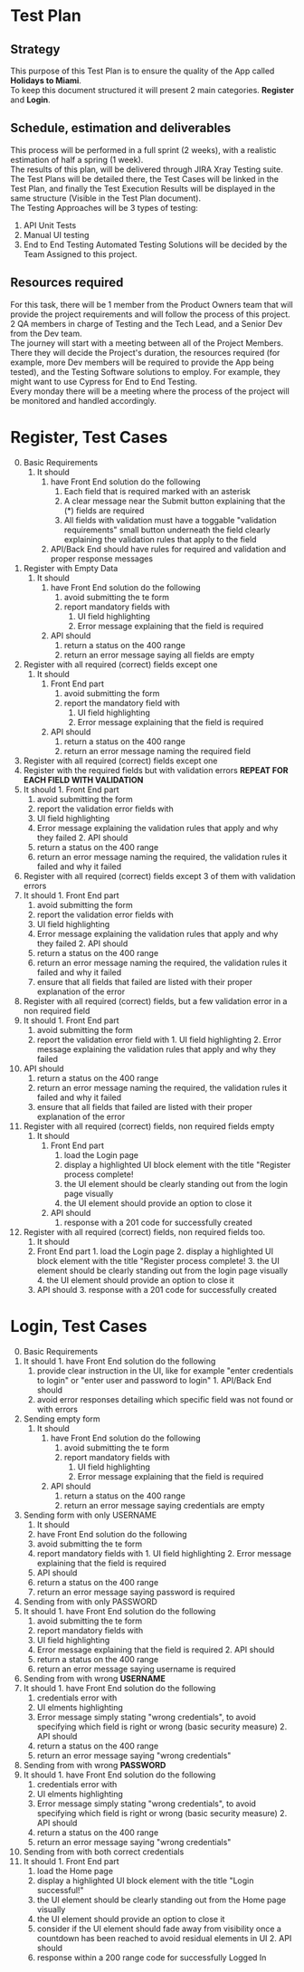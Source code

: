 # Test Plan  
## Strategy  
This purpose of this Test Plan is to ensure the quality of the App called **Holidays to Miami**.  
To keep this document structured it will present 2 main categories. **Register** and **Login**.  
  
## Schedule, estimation and deliverables  
This process will be performed in a full sprint (2 weeks), with a realistic estimation of half a spring (1 week).  
The results of this plan, will be delivered through JIRA Xray Testing suite. The Test Plans will be detailed there, the Test Cases will be linked in the Test Plan, and finally the Test Execution Results will be displayed in the same structure (Visible in the Test Plan document).  
The Testing Approaches will be 3 types of testing:  
1. API Unit Tests
2. Manual UI testing 
3. End to End Testing
Automated Testing Solutions will be decided by the Team Assigned to this project.
  
## Resources required  
For this task, there will be 1 member from the Product Owners team that will provide the project requirements and will follow the process of this project. 2 QA members in charge of Testing and the Tech Lead, and a Senior Dev from the Dev team.  
The journey will start with a meeting between all of the Project Members. There they will decide the Project's duration, the resources required (for example, more Dev members will be required to provide the App being tested), and the Testing Software solutions to employ. For example, they might want to use Cypress for End to End Testing.  
Every monday there will be a meeting where the process of the project will be monitored and handled accordingly.
  
  
# Register, Test Cases  
0. Basic Requirements
   1. It should
      1. have Front End solution do the following
         1. Each field that is required marked with an asterisk
         2. A clear message near the Submit button explaining that the (*) fields are required
         3. All fields with validation must have a toggable "validation requirements" small button underneath the field clearly explaining the validation rules that apply to the field
      2. API/Back End should have rules for required and validation and proper response messages 
1. Register with Empty Data
   1. It should 
      1. have Front End solution do the following
         1. avoid submitting the te form
         2. report mandatory fields with 
            1. UI field highlighting
            2. Error message explaining that the field is required
      2. API should 
         1. return a status on the 400 range
         2. return an error message saying all fields are empty
2. Register with all required (correct) fields except one
   1. It should
      1. Front End part
         1. avoid submitting the form
         2. report the mandatory field with
            1. UI field highlighting
            2. Error message explaining that the field is required
      2. API should 
         1. return a status on the 400 range
         2. return an error message naming the required field
3. Register with all required (correct) fields except one
4. Register with the required fields but with validation errors **REPEAT FOR EACH FIELD WITH VALIDATION**
  1. It should
    1. Front End part
      1. avoid submitting the form
      2. report the validation error fields with
        1. UI field highlighting
        2. Error message explaining the validation rules that apply and why they failed
    2. API should
      1. return a status on the 400 range
      2. return an error message naming the required, the validation rules it failed and why it failed
5. Register with all required (correct) fields except 3 of them with validation errors
  1. It should
    1. Front End part
      1. avoid submitting the form
      2. report the validation error fields with
        1. UI field highlighting
        2. Error message explaining the validation rules that apply and why they failed
    2. API should
      1. return a status on the 400 range
      2. return an error message naming the required, the validation rules it failed and why it failed
      3. ensure that all fields that failed are listed with their proper explanation of the error
6. Register with all required (correct) fields, but a few validation error in a non required field
  1. It should
    1. Front End part
      1. avoid submitting the form
        2. report the validation error field with
          1. UI field highlighting
          2. Error message explaining the validation rules that apply and why they failed
   2. API should
      1. return a status on the 400 range
      2. return an error message naming the required, the validation rules it failed and why it failed
      3. ensure that all fields that failed are listed with their proper explanation of the error
7. Register with all required (correct) fields, non required fields empty
   1. It should
      1. Front End part
         1. load the Login page
         2. display a highlighted UI block element with the title "Register process complete!
         3. the UI element should be clearly standing out from the login page visually
         4. the UI element should provide an option to close it
      2. API should
         1. response with a 201 code for successfully created
8. Register with all required (correct) fields, non required fields too.
    1. It should
      1. Front End part
        1. load the Login page
        2. display a highlighted UI block element with the title "Register process complete!
        3. the UI element should be clearly standing out from the login page visually
        4. the UI element should provide an option to close it
      2. API should
        3. response with a 201 code for successfully created

# Login, Test Cases  
0. Basic Requirements
  1. It should
    1. have Front End solution do the following
      1. provide clear instruction in the UI, like for example "enter credentials to login" or "enter user and password to login"
    1. API/Back End should 
      1. avoid error responses detailing which specific field was not found or with errors
1. Sending empty form
   1. It should 
      1. have Front End solution do the following
         1. avoid submitting the te form
         2. report mandatory fields with 
            1. UI field highlighting
            2. Error message explaining that the field is required
      2. API should 
         1. return a status on the 400 range
         2. return an error message saying credentials are empty
2. Sending form with only USERNAME
   1. It should 
    2. have Front End solution do the following
      1. avoid submitting the te form
      2. report mandatory fields with 
        1. UI field highlighting
        2. Error message explaining that the field is required
    3. API should 
      1. return a status on the 400 range
      2. return an error message saying password is required
3. Sending from with only PASSWORD
  1. It should 
    1. have Front End solution do the following
      1. avoid submitting the te form
      2. report mandatory fields with 
        1. UI field highlighting
        2. Error message explaining that the field is required
    2. API should 
      1. return a status on the 400 range
      2. return an error message saying username is required
4. Sending from with wrong **USERNAME**
  1. It should 
    1. have Front End solution do the following
      1. credentials error with 
        1. UI elments highlighting 
        2. Error message simply stating "wrong credentials", to avoid specifying which field is right or wrong (basic security measure)
    2. API should 
      1. return a status on the 400 range
      2. return an error message saying "wrong credentials"
5. Sending from with wrong **PASSWORD**
  1. It should 
    1. have Front End solution do the following
      1. credentials error with 
        1. UI elments highlighting 
        2. Error message simply stating "wrong credentials", to avoid specifying which field is right or wrong (basic security measure)
    2. API should 
      1. return a status on the 400 range
      2. return an error message saying "wrong credentials" 
6. Sending from with both correct credentials 
  1. It should
    1. Front End part
      1. load the Home page
      2. display a highlighted UI block element with the title "Login successful!"
      3. the UI element should be clearly standing out from the Home page visually
      4. the UI element should provide an option to close it
        1. consider if the UI element should fade away from visibility once a countdown has been reached to avoid residual elements in UI
    2. API should
      1. response within a 200 range code for successfully Logged In